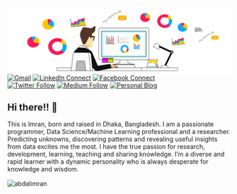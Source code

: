 <a target="_blank" href="https://abdalimran.github.io"><img width="510" align="right" src="https://github.com/abdalimran/abdalimran.github.io/raw/master/images/analytics_cover.jpg"></a>

[![Gmail](https://img.shields.io/badge/%20-Send%20Mail-black?color=14171A&labelColor=ef5350&logo=gmail&logoColor=ffffff)](mailto:abdalimran@gmail.com?subject=From%20GitHub&cc=harun15-6647@diu.edu.bd&body=Hi,%20there.%20Found%20you%20from%20GitHub.)
[![LinkedIn Connect](https://img.shields.io/badge/%20-Connect-black?color=14171A&labelColor=0077B5&logo=linkedin&logoColor=ffffff)](https://www.linkedin.com/in/abdalimran/)
[![Facebook Connect](https://img.shields.io/badge/%20-Connect-black?color=14171A&labelColor=4267B2&logo=facebook&logoColor=ffffff)](https://www.facebook.com/abdalimran/)<br>
[![Twitter Follow](https://img.shields.io/badge/%20-Follow-black?color=14171A&labelColor=37474f&logo=twitter&logoColor=4fc3f7)](https://twitter.com/AbdullahAlImran)
[![Medium Follow](https://img.shields.io/badge/%20-Follow-black?color=14171A&labelColor=050404&logo=medium&logoColor=ffffff)](https://medium.com/@abdalimran)
[![Personal Blog](https://img.shields.io/badge/%20-Blog-black?color=14171A&labelColor=F57C00&logo=blogger&logoColor=ffffff)](https://abdalimran.github.io)
<!---
[![Kaggle Follow](https://img.shields.io/badge/%20-Follow-black?color=14171A&labelColor=37474f&logo=kaggle&logoColor=4fc3f7)](https://kaggle.com/abdalimran)
-->

## Hi there!! 👋
This is Imran, born and raised in Dhaka, Bangladesh. I am a passionate programmer, Data Science/Machine Learning professional and a researcher. Predicting unknowns, discovering patterns and revealing useful insights from data excites me the most. I have the true passion for research, development, learning, teaching and sharing knowledge. I’m a diverse and rapid learner with a dynamic personality who is always desperate for knowledge and wisdom.<br>

<img width="380" align="center" src="https://github-readme-stats.vercel.app/api?username=abdalimran&show_icons=true" alt="abdalimran"/>
